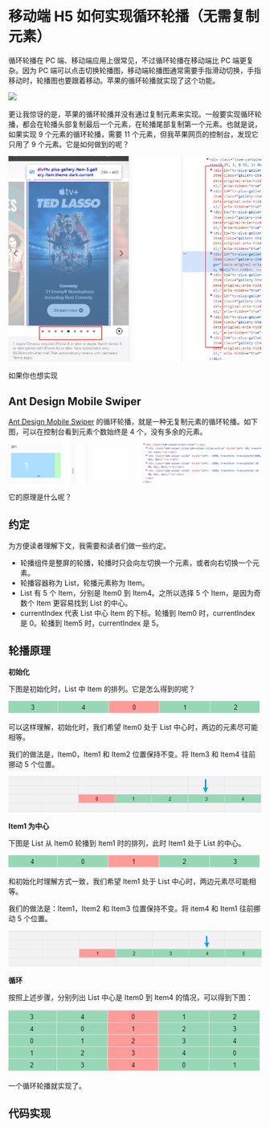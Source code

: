 # 移动端 H5 如何实现循环轮播（无需复制元素）

循环轮播在 PC 端、移动端应用上很常见，不过循环轮播在移动端比 PC 端更复杂。因为 PC 端可以点击切换轮播图，移动端轮播图通常需要手指滑动切换，手指移动时，轮播图也要跟着移动。苹果的循环轮播就实现了这个功能。

![](./img/apple.gif)

更让我惊讶的是，苹果的循环轮播并没有通过复制元素来实现。一般要实现循环轮播，都会在轮播头部复制最后一个元素，在轮播尾部复制第一个元素。也就是说，如果实现 9 个元素的循环轮播，需要 11 个元素，但我苹果网页的控制台，发现它只用了 9 个元素。它是如何做到的呢？

![](./img/apple.png)

如果你也想实现

## Ant Design Mobile Swiper

[Ant Design Mobile Swiper](https://mobile.ant.design/components/swiper) 的循环轮播，就是一种无复制元素的循环轮播。如下图，可以在控制台看到元素个数始终是 4 个，没有多余的元素。

![](./img/antd-mobile.gif)

它的原理是什么呢？

## 约定

为方便读者理解下文，我需要和读者们做一些约定。

- 轮播组件是整屏的轮播，轮播时只会向左切换一个元素，或者向右切换一个元素。
- 轮播容器称为 List，轮播元素称为 Item。
- List 有 5 个 Item，分别是 Item0 到 Item4。之所以选择 5 个 Item，是因为奇数个 Item 更容易找到 List 的中心。
- currentIndex 代表 List 中心 Item 的下标。轮播到 Item0 时，currentIndex 是 0。轮播到 Item5 时，currentIndex 是 5。

## 轮播原理

**初始化**

下图是初始化时，List 中 Item 的排列。它是怎么得到的呢？

![](./img/item0-center.png)

可以这样理解，初始化时，我们希望 Item0 处于 List 中心时，两边的元素尽可能相等。

我们的做法是，Item0，Item1 和 Item2 位置保持不变。将 Item3 和 Item4 往前挪动 5 个位置。

![](./img/item0-over-half.png)

**Item1 为中心**

下图是 List 从 Item0 轮播到 Item1 时的排列，此时 Item1 处于 List 的中心。

![](./img/item1-center.png)

和初始化时理解方式一致，我们希望 Item1 处于 List 中心时，两边元素尽可能相等。

我们的做法是：Item1，Item2 和 Item3 位置保持不变。将 item4 和 Item1 往前挪动 5 个位置。

![](./img/item1-over-half.png)

**循环**

按照上述步骤，分别列出 List 中心是 Item0 到 Item4 的情况，可以得到下图：

![](./img/loop.png)

一个循环轮播就实现了。

## 代码实现
